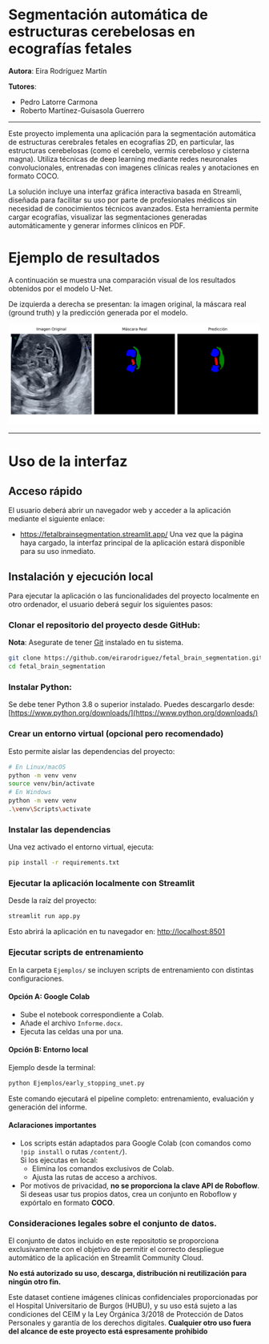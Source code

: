 # Segmentación automática de estructuras cerebelosas en ecografías fetales
**Autora**: Eira Rodríguez Martín

**Tutores**: 
- Pedro Latorre Carmona
- Roberto Martínez-Guisasola Guerrero
---
Este proyecto implementa una aplicación para la segmentación automática de estructuras cerebrales fetales en ecografías 2D, en particular, las estructuras cerebelosas (como el cerebelo, vermis cerebeloso y cisterna magna). Utiliza técnicas de deep learning mediante redes neuronales convolucionales, entrenadas con imagenes clínicas reales y anotaciones en formato COCO. 

La solución incluye una interfaz gráfica interactiva basada en Streamli, diseñada para facilitar su uso por parte de profesionales médicos sin necesidad de conocimientos técnicos avanzados. Esta herramienta permite cargar ecografías, visualizar las segmentaciones generadas automáticamente y generar informes clínicos en PDF.

# Ejemplo de resultados
A continuación se muestra una comparación visual de los resultados obtenidos por el modelo U-Net.

De izquierda a derecha se presentan: la imagen original, la máscara real (ground truth) y la predicción generada por el modelo. 

![Resultado U-Net](Memoria_TFG/img/image1_unet.png)

---
# Uso de la interfaz
## Acceso rápido
El usuario deberá abrir un navegador web y acceder a la aplicación mediante el siguiente enlace: 
- https://fetalbrainsegmentation.streamlit.app/
Una vez que la página haya cargado, la interfaz principal de la aplicación estará disponible para su uso inmediato.

## Instalación y ejecución local
Para ejecutar la aplicación o las funcionalidades del proyecto localmente en otro ordenador, el usuario deberá seguir los siguientes pasos:
### Clonar el repositorio del proyecto desde GitHub: 
**Nota**: Asegurate de tener [Git](https://git-scm.com/downloads) instalado en tu sistema.
```bash
git clone https://github.com/eirarodriguez/fetal_brain_segmentation.git
cd fetal_brain_segmentation
```

### Instalar Python:
Se debe tener Python 3.8 o superior instalado. Puedes descargarlo desde:  
[https://www.python.org/downloads/](https://www.python.org/downloads/)

### Crear un entorno virtual (opcional pero recomendado)
Esto permite aislar las dependencias del proyecto:
```bash
# En Linux/macOS
python -m venv venv
source venv/bin/activate
# En Windows
python -m venv venv
.\venv\Scripts\activate
```

### Instalar las dependencias
Una vez activado el entorno virtual, ejecuta:
```bash
pip install -r requirements.txt
```

### Ejecutar la aplicación localmente con Streamlit
Desde la raíz del proyecto:
```bash
streamlit run app.py
```
Esto abrirá la aplicación en tu navegador en: [http://localhost:8501](http://localhost:8501)

### Ejecutar scripts de entrenamiento
En la carpeta `Ejemplos/` se incluyen scripts de entrenamiento con distintas configuraciones.

#### Opción A: Google Colab

- Sube el notebook correspondiente a Colab.
- Añade el archivo `Informe.docx`.
- Ejecuta las celdas una por una.
  
#### Opción B: Entorno local
Ejemplo desde la terminal:
```bash
python Ejemplos/early_stopping_unet.py
```
Este comando ejecutará el pipeline completo: entrenamiento, evaluación y generación del informe.

#### Aclaraciones importantes
- Los scripts están adaptados para Google Colab (con comandos como `!pip install` o rutas `/content/`).  
  Si los ejecutas en local:
  - Elimina los comandos exclusivos de Colab.
  - Ajusta las rutas de acceso a archivos.
- Por motivos de privacidad, **no se proporciona la clave API de Roboflow**.  
  Si deseas usar tus propios datos, crea un conjunto en Roboflow y expórtalo en formato **COCO**.

### Consideraciones legales sobre el conjunto de datos.
El conjunto de datos incluido en este repositotio se proporciona exclusivamente con el objetivo de permitir el correcto despliegue automático de la aplicación en Streamlit Community Cloud. 

**No está autorizado su uso, descarga, distribución ni reutilización para ningún otro fin.**

Este dataset contiene imágenes clínicas confidenciales proporcionadas por el Hospital Universitario de Burgos (HUBU), y su uso está sujeto a las condiciones del CEIM y la Ley Orgánica 3/2018 de Protección de Datos Personales y garantía de los derechos digitales.
**Cualquier otro uso fuera del alcance de este proyecto está espresamente prohibido**

